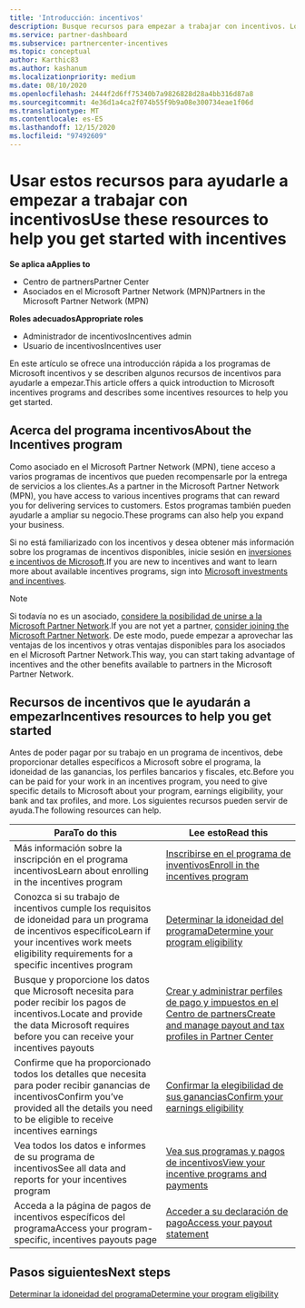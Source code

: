 ```yaml
---
title: 'Introducción: incentivos'
description: Busque recursos para empezar a trabajar con incentivos. Los pasos incluyen la confirmación de cumplir los requisitos de idoneidad y el envío de los detalles bancarios, impuestos y pagos.
ms.service: partner-dashboard
ms.subservice: partnercenter-incentives
ms.topic: conceptual
author: Karthic83
ms.author: kashanum
ms.localizationpriority: medium
ms.date: 08/10/2020
ms.openlocfilehash: 2444f2d6ff75340b7a9826828d28a4bb316d87a8
ms.sourcegitcommit: 4e36d1a4ca2f074b55f9b9a08e300734eae1f06d
ms.translationtype: MT
ms.contentlocale: es-ES
ms.lasthandoff: 12/15/2020
ms.locfileid: "97492609"
---
```

# <a name="use-these-resources-to-help-you-get-started-with-incentives"></a><span data-ttu-id="4955a-104">Usar estos recursos para ayudarle a empezar a trabajar con incentivos</span><span class="sxs-lookup"><span data-stu-id="4955a-104">Use these resources to help you get started with incentives</span></span>

<span data-ttu-id="4955a-105">**Se aplica a**</span><span class="sxs-lookup"><span data-stu-id="4955a-105">**Applies to**</span></span>

- <span data-ttu-id="4955a-106">Centro de partners</span><span class="sxs-lookup"><span data-stu-id="4955a-106">Partner Center</span></span>
- <span data-ttu-id="4955a-107">Asociados en el Microsoft Partner Network (MPN)</span><span class="sxs-lookup"><span data-stu-id="4955a-107">Partners in the Microsoft Partner Network (MPN)</span></span>

<span data-ttu-id="4955a-108">**Roles adecuados**</span><span class="sxs-lookup"><span data-stu-id="4955a-108">**Appropriate roles**</span></span>

- <span data-ttu-id="4955a-109">Administrador de incentivos</span><span class="sxs-lookup"><span data-stu-id="4955a-109">Incentives admin</span></span>
- <span data-ttu-id="4955a-110">Usuario de incentivos</span><span class="sxs-lookup"><span data-stu-id="4955a-110">Incentives user</span></span>

<span data-ttu-id="4955a-111">En este artículo se ofrece una introducción rápida a los programas de Microsoft incentivos y se describen algunos recursos de incentivos para ayudarle a empezar.</span><span class="sxs-lookup"><span data-stu-id="4955a-111">This article offers a quick introduction to Microsoft incentives programs and describes some incentives resources to help you get started.</span></span>

## <a name="about-the-incentives-program"></a><span data-ttu-id="4955a-112">Acerca del programa incentivos</span><span class="sxs-lookup"><span data-stu-id="4955a-112">About the Incentives program</span></span>

<span data-ttu-id="4955a-113">Como asociado en el Microsoft Partner Network (MPN), tiene acceso a varios programas de incentivos que pueden recompensarle por la entrega de servicios a los clientes.</span><span class="sxs-lookup"><span data-stu-id="4955a-113">As a partner in the Microsoft Partner Network (MPN), you have access to various incentives programs that can reward you for delivering services to customers.</span></span> <span data-ttu-id="4955a-114">Estos programas también pueden ayudarle a ampliar su negocio.</span><span class="sxs-lookup"><span data-stu-id="4955a-114">These programs can also help you expand your business.</span></span>

<span data-ttu-id="4955a-115">Si no está familiarizado con los incentivos y desea obtener más información sobre los programas de incentivos disponibles, inicie sesión en [inversiones e incentivos de Microsoft](https://partner.microsoft.com/membership/partner-incentives).</span><span class="sxs-lookup"><span data-stu-id="4955a-115">If you are new to incentives and want to learn more about available incentives programs, sign into [Microsoft investments and incentives](https://partner.microsoft.com/membership/partner-incentives).</span></span>

> [!NOTE]
> <span data-ttu-id="4955a-116">Si todavía no es un asociado, [considere la posibilidad de unirse a la Microsoft Partner Network](https://partner.microsoft.com/membership).</span><span class="sxs-lookup"><span data-stu-id="4955a-116">If you are not yet a partner, [consider joining the Microsoft Partner Network](https://partner.microsoft.com/membership).</span></span> <span data-ttu-id="4955a-117">De este modo, puede empezar a aprovechar las ventajas de los incentivos y otras ventajas disponibles para los asociados en el Microsoft Partner Network.</span><span class="sxs-lookup"><span data-stu-id="4955a-117">This way, you can start taking advantage of incentives and the other benefits available to partners in the Microsoft Partner Network.</span></span>  

## <a name="incentives-resources-to-help-you-get-started"></a><span data-ttu-id="4955a-118">Recursos de incentivos que le ayudarán a empezar</span><span class="sxs-lookup"><span data-stu-id="4955a-118">Incentives resources to help you get started</span></span>

<span data-ttu-id="4955a-119">Antes de poder pagar por su trabajo en un programa de incentivos, debe proporcionar detalles específicos a Microsoft sobre el programa, la idoneidad de las ganancias, los perfiles bancarios y fiscales, etc.</span><span class="sxs-lookup"><span data-stu-id="4955a-119">Before you can be paid for your work in an incentives program, you need to give specific details to Microsoft about your program, earnings eligibility, your bank and tax profiles, and more.</span></span> <span data-ttu-id="4955a-120">Los siguientes recursos pueden servir de ayuda.</span><span class="sxs-lookup"><span data-stu-id="4955a-120">The following resources can help.</span></span>

|  <span data-ttu-id="4955a-121">**Para**</span><span class="sxs-lookup"><span data-stu-id="4955a-121">**To do this**</span></span>  |  <span data-ttu-id="4955a-122">**Lee esto**</span><span class="sxs-lookup"><span data-stu-id="4955a-122">**Read this**</span></span>  |
|--------------|-----------|
| <span data-ttu-id="4955a-123">Más información sobre la inscripción en el programa incentivos</span><span class="sxs-lookup"><span data-stu-id="4955a-123">Learn about enrolling in the incentives program</span></span> | [<span data-ttu-id="4955a-124">Inscribirse en el programa de inventivos</span><span class="sxs-lookup"><span data-stu-id="4955a-124">Enroll in the incentives program</span></span>](incentives-enroll.md)  |
| <span data-ttu-id="4955a-125">Conozca si su trabajo de incentivos cumple los requisitos de idoneidad para un programa de incentivos específico</span><span class="sxs-lookup"><span data-stu-id="4955a-125">Learn if your incentives work meets eligibility requirements for a specific incentives program</span></span> | [<span data-ttu-id="4955a-126">Determinar la idoneidad del programa</span><span class="sxs-lookup"><span data-stu-id="4955a-126">Determine your program eligibility</span></span>](incentives-determined-your-program-eligibility.md)  |
| <span data-ttu-id="4955a-127">Busque y proporcione los datos que Microsoft necesita para poder recibir los pagos de incentivos.</span><span class="sxs-lookup"><span data-stu-id="4955a-127">Locate and provide the data Microsoft requires before you can receive your incentives payouts</span></span> | [<span data-ttu-id="4955a-128">Crear y administrar perfiles de pago y impuestos en el Centro de partners</span><span class="sxs-lookup"><span data-stu-id="4955a-128">Create and manage payout and tax profiles in Partner Center</span></span>](incentives-create-and-manage-your-payout-and-tax-profiles.md)  |
| <span data-ttu-id="4955a-129">Confirme que ha proporcionado todos los detalles que necesita para poder recibir ganancias de incentivos</span><span class="sxs-lookup"><span data-stu-id="4955a-129">Confirm you’ve provided all the details you need to be eligible to receive incentives earnings</span></span> | [<span data-ttu-id="4955a-130">Confirmar la elegibilidad de sus ganancias</span><span class="sxs-lookup"><span data-stu-id="4955a-130">Confirm your earnings eligibility</span></span>](incentives-confirm-your-earnings-eligibility.md)  |
| <span data-ttu-id="4955a-131">Vea todos los datos e informes de su programa de incentivos</span><span class="sxs-lookup"><span data-stu-id="4955a-131">See all data and reports for your incentives program</span></span> | [<span data-ttu-id="4955a-132">Vea sus programas y pagos de incentivos</span><span class="sxs-lookup"><span data-stu-id="4955a-132">View your incentive programs and payments</span></span>](understand-incentive-payouts.md)  |
| <span data-ttu-id="4955a-133">Acceda a la página de pagos de incentivos específicos del programa</span><span class="sxs-lookup"><span data-stu-id="4955a-133">Access your program-specific, incentives payouts page</span></span> | [<span data-ttu-id="4955a-134">Acceder a su declaración de pago</span><span class="sxs-lookup"><span data-stu-id="4955a-134">Access your payout statement</span></span>](payout-statement.md)  |

## <a name="next-steps"></a><span data-ttu-id="4955a-135">Pasos siguientes</span><span class="sxs-lookup"><span data-stu-id="4955a-135">Next steps</span></span>

[<span data-ttu-id="4955a-136">Determinar la idoneidad del programa</span><span class="sxs-lookup"><span data-stu-id="4955a-136">Determine your program eligibility</span></span>](incentives-determined-your-program-eligibility.md)
